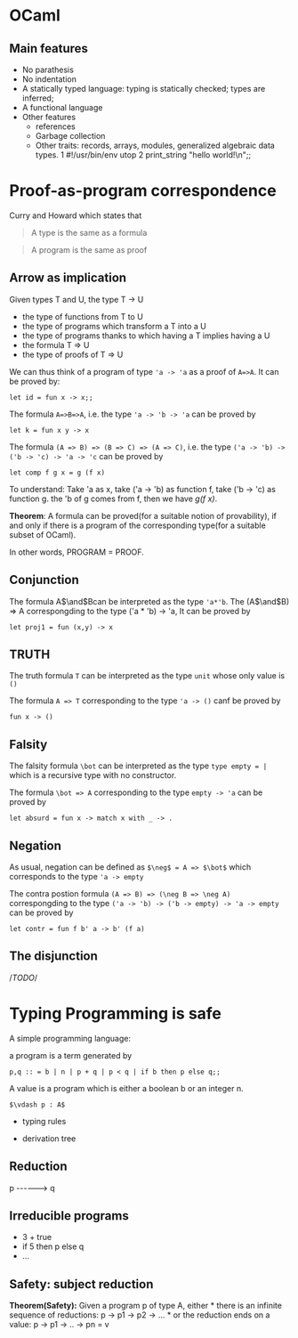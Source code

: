 

# OCaml

## Main features

* No parathesis
* No indentation
* A statically typed language: typing is statically checked; types are inferred;
* A functional language
* Other features
	* references
	* Garbage collection
	* Other traits: records, arrays, modules, generalized algebraic data types.
  1 #!/usr/bin/env utop
  2 print_string "hello world!\n";;


# Proof-as-program correspondence 

Curry and Howard
which states that 

> A type is the same as a formula

> A program is the same as proof

## Arrow as implication

Given types T and U, the type T -> U

* the type of functions from T to U
* the type of programs which transform a T into a U
* the type of programs thanks to which having a T implies having a U
* the formula T => U
* the type of proofs of T => U

We can thus think of a program of type `'a -> 'a` as a proof of `A=>A`.
It can be proved by:

`let id = fun x -> x;;`

The formula `A=>B=>A`, i.e. the type `'a -> 'b -> 'a` can be proved by

`let k = fun x y -> x`

The formula `(A => B) => (B => C) => (A => C)`, 
i.e. the type `('a -> 'b) -> ('b -> 'c) -> 'a -> 'c`
can be proved by

`let comp f g x = g (f x)`

To understand: 
Take 'a as x,
take ('a -> 'b) as function f,
take ('b -> 'c) as function g.
the 'b of g comes from f, then we have
*g(f x)*.

**Theorem**: A formula can be proved(for a suitable notion of provability), if and only if there is a program of the corresponding type(for a suitable subset of OCaml).

In other words, PROGRAM = PROOF.

## Conjunction

The formula A$\and$Bcan be interpreted as the type `'a*'b`.
The (A$\and$B) => A correspongding to the type ('a * 'b) -> 'a,
It can be proved by

`let proj1 = fun (x,y) -> x`


## TRUTH

The truth formula `T`
can be interpreted as the type `unit`
whose only value is `()`

The formula `A => T`
corresponding to the type `'a -> ()`
canf be proved by

`fun x -> ()`

## Falsity

The falsity formula `\bot`
can be interpreted as the type `type empty = |` 
which is a recursive type with no constructor.

The formula `\bot => A`
corresponding to the type `empty -> 'a`
can be proved by 

`let absurd = fun x -> match x with _ -> .`


## Negation

As usual, negation can be defined as `$\neg$ = A => $\bot$`
which corresponds to the type `'a -> empty`

The contra postion formula `(A => B) => (\neg B => \neg A)`
correspongding to the type `('a -> 'b) -> ('b -> empty) -> 'a -> empty`
can be proved by

`let contr = fun f b' a -> b' (f a)`


## The disjunction 

/*TODO*/








# Typing Programming is safe

A simple programming language:

a program is a term generated by 

`
p,q :: = b
	| n
	| p + q
	| p < q
	| if b then p else q;;
`

A value is a program which is either a boolean b or an integer n.


`$\vdash p : A$`


* typing rules

* derivation tree

## Reduction

p ------> q

## Irreducible programs

* 3 + true
* if 5 then p else q
* ...

## Safety: subject reduction

**Theorem(Safety):** Given a program p of type A, either
					* there is an infinite sequence of reductions: p -> p1 -> p2 -> ...
					* or the reduction ends on a value: p -> p1 -> .. -> pn = v

























































